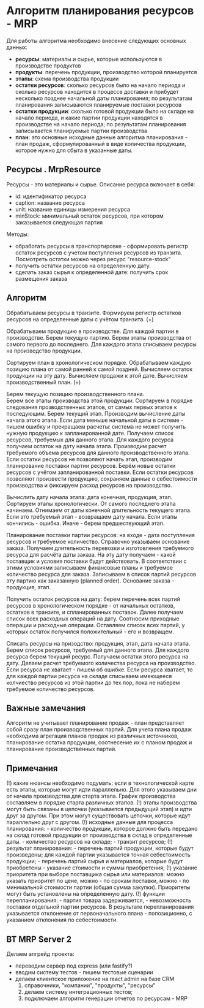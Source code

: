 # Алгоритм планирования ресурсов - MRP

Для работы алгоритма необходимо внесение следующих основных данных:

* **ресурсы**: материалы и сырье, которые используются в производстве продуктов
* **продукты**: перечень продукции, производство которой планируется
* **этапы**: схема производства продукции
* **остатки ресурсов**: сколько ресурсов было на начало периода и сколько ресурсов находится в процессе 
доставки и прибудет несколько позднее начальной даты планирования; по результатам планирования записываются 
планируемые поставки ресурсов 
* **остатки продукции**: сколько готовой продукции было на складе на начало периода, и какие партии 
продукции находятся в производстве на начало периода; по результатам планирования записывается планируемые
партии производства
* **план**: это основные исходные данные алгоритма планирования - план продаж, сформулированный в виде количества 
продукции, которое нужно для сбыта в указанные даты.

## Ресурсы . MrpResource
 
Ресурсы - это материалы и сырье. Описание ресурса включает в себя:

* id: идентификатор ресурса
* caption: название ресурса
* unit: название единицы измерения ресурса
* minStock: минимальный остаток ресурсов, при котором заказывается следующая партия


Методы:
* обработать ресурсы в транспортировке - сформировать регистр остаток ресурсов с учетом поступления 
ресурсов из транзита. Посмотреть остатки можно через ресурс "resource-stock"
* получить остатки ресурсов на определенную дату.
* сделать заказ сырья к определенной дате: получить срок размещения заказа

## Алгоритм

Обрабатываем ресурсы в транзите. Формируем регистр остатков ресурсов на определенные 
даты с учётом транзита. (+)

Обрабатываем продукцию в производстве. Для каждой партии в производстве. Берем текущую 
партию. Берем этапы производства от самого первого до последнего. Для каждого этапа списываем 
ресурсы на производство продукции.

Сортируем план в хронологическом порядке. Обрабатываем каждую позицию 
плана от самой ранней к самой поздней. Вычисляем остаток продукции на эту дату. 
Вычисляем продажи к этой дате. 
Вычисляем производственный план. (+)

Берем текущую позицию производственного плана.  
Берем все этапы производства этой продукции. Сортируем в порядке следования прозводственных 
этапов, от самых первых этапов к последующим. 
Берем текущий этап. Производим вычисление даты начала этого этапа. Если дата меньше начальной 
даты в системе - пишем ошибку и прекращаем расчеты: система не может получить нужную продукцию 
к запланированной дате. 
Получаем список ресурсов, требуемых для данного этапа. 
Для каждого ресурса получаем остаток на дату начала этапа. Производим расчет требуемого объема ресурсов 
для данного производственного
этапа. Если остатки ресурсов не позволяют начать этап, производим планирование поставки партии ресурсов.
Берём новые остатки ресурсов с учётом запланированной поставки. 
Если остатки ресурсов позволяют произвести продукцию, сохраняем данные о себестоимости производства и 
фиксируем расход ресурсов на производство. 

Вычислить дату начала этапа: дата конечная, продукция, этап. Сортируем этапы хронологически. От самого 
последнего этапа начинаем. Отнимаем от даты конечной длительность текущего этапа. Если это требуемый этап -
возвращаем дату начала. Если этапы кончились - ошибка. Иначе - берем предшествующий этап.

Планирование поставки партии ресурсов: на входе - дата поступления ресурсов и требуемое количество. 
Справочно указываем основание заказа. Получаем длительность перевозки и изготовления требуемого 
ресурса для расчёта даты заказа. На эту дату 
получаем - какой поставщик и условия поставки будут действовать. В соответствии с этими условиями записываем 
финансовые планы и требуемое количество ресурса для заказа. Записываем в список партий ресурсов эту партию
как заказанную (planned order). Основание заказа - продукция, этап. 

Получить остаток ресурсов на дату: берем перечень всех партий ресурсов в хронологическом 
порядке - от начальных остатков, остатков в транзите, и спланированных поставок. Далее получаем 
список всех расходных операций на дату. Соотносим приходные операции и расходные операции. Оставляем 
список всех партий, у которых остаток получился положительный - его и возвращем.

Списать ресурсы на призодство: продукция, этап, дата начала этапа. Берем список ресурсов, требуемый
для данного этапа. Для каждого ресурса берем текущий ресурс. Получаем остатки этого ресурса на дату. 
Делаем расчет требуемого количества ресурса на производство. Если ресурса не хватает - пишем об ошибке.
Если ресурса хватает, то для каждой партии ресурса на складе списываем имеющееся колчиество ресурсов 
из этой партии до тех пор, пока не наберем требуемое количество ресурсов.
   
## Важные замечания

Алгоритм не учитывает планирование продаж - план представляет собой сразу план производственных партий. 
Для учета плана продаж необходима агрегация планов продаж из различных источников, планирование остатка 
продукции, соотнесение их с планом продаж и планирование производственных партий.
   
## Примечания

(!) какие нюансы необходимо подумать: если в технологической карте есть этапы, которые могут 
идти параллельно. Для этого указываем дни от начала производства для старта этапа. График 
производства составляем в порядке старта различных этапов.
(!) этапы производства могут быть связаны в цепочки (указывается предыдущий этап) и идти друг 
за другом. При этом могут существовать цепочки, которые идут параллельно друг с другом.
(!) исходные данные для процесса планирования: 
    - количество продукции, которое должно быть передано на склад готовой продукции от 
производства в склад в определенные даты.
    - количество ресурсов на складе;
    - транзит ресурсов;
(!) результат планирования: 
    - перечень партий продукции, которые будут произведены; для каждой партии указывается 
точная себестоимость продукции;
    - перечень партий сырья и материалов, которые будут приобретены - указание стоимости и 
суммы приобретения;
(!) указание приоритета при выборе поставщика сырья или материалов: можно указать приоритет 
по цене, можно - по срокам поставки, можно - по минимальной стоимости партии (общая сумма 
закупки). Приоритеты могут быть установлены на определенную дату.
(!) функции перепланирования:
    - партия товара задерживается, 
    - невозможность поставки отдельной партии ресурсов. 
В результате перепланирования указывается отклонение от первоначального плана - попозиционно, 
с указанием отклонения по себестоимости.

## BT MRP Server 2

Делаем апгрейд проекта:

* переводим сервер под express (или fastify?)
* вводим систему тестов - пишем тестовые сценарии
* делаем клиентское приложение на react admin на базе CRM 
  1) справочники, "компании", "продукты", "ресурсы"
  2) делаем систему интеграционных тестов;
  3) подключаем алгоритм генерации отчетов по ресурсам - MRP

